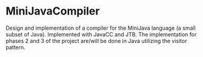 # MiniJavaCompiler
Design and implementation of a compiler for the MiniJava language (a small subset of Java).  Implemented with JavaCC and JTB.  The implementation for phases 2 and 3 of the project are/will be done in Java utilizing the visitor pattern.
